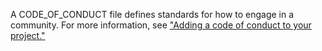 A CODE_OF_CONDUCT file defines standards for how to engage in a community. For more information, see ["Adding a code of conduct to your project."](https://docs.github.com/en/articles/adding-a-code-of-conduct-to-your-project)
